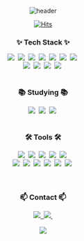 
<!--
**geonheey/geonheey** is a ✨ _special_ ✨ repository because its `README.md` (this file) appears on your GitHub profile.

Here are some ideas to get you started:

- 🔭 I’m currently working on ...
- 🌱 I’m currently learning ...
- 👯 I’m looking to collaborate on ...
- 🤔 I’m looking for help with ...
- 💬 Ask me about ...
- 📫 How to reach me: ...
- 😄 Pronouns: ...
- ⚡ Fun fact: ...
-->

<div align = center>

![header](https://capsule-render.vercel.app/api?type=waving&color=auto&text=geonheey)

</div>


<div align = center>

[![Hits](https://hits.seeyoufarm.com/api/count/incr/badge.svg?url=https%3A%2F%2Fgithub.com%2Farinming&count_bg=%23000000&title_bg=%23000000&icon=&icon_color=%23E7E7E7&title=today&edge_flat=false)](https://hits.seeyoufarm.com)



</div>
<h3 align="center">✨ Tech Stack ✨</h3>
<div align="center">
  <img src="https://img.shields.io/badge/android-3DDC84?style=for-the-badge&logo=android&logoColor=white" />&nbsp
  <img src="https://img.shields.io/badge/jetpack_compose-4285F4?style=for-the-badge&logo=jetpackcompose&logoColor=white" />&nbsp
  <img src="https://img.shields.io/badge/flutter-02569B?style=for-the-badge&logo=flutter&logoColor=white" />&nbsp
  <img src="https://img.shields.io/badge/kotlin-7F52FF?style=for-the-badge&logo=kotlin&logoColor=white" />&nbsp
  <img src="https://img.shields.io/badge/dart-0175C2?style=for-the-badge&logo=dart&logoColor=white" />&nbsp
  <img src="https://img.shields.io/badge/java-007396?style=for-the-badge&logo=java&logoColor=white" />&nbsp
  <img src="https://img.shields.io/badge/c%2B%2B-A8B9CC?style=for-the-badge&logo=c%2B%2B&logoColor=white" />&nbsp

</div>

<div align="center">
  <img src="https://img.shields.io/badge/react-61DAFB?style=for-the-badge&logo=react&logoColor=white" />&nbsp
  <img src="https://img.shields.io/badge/html5-E34F26?style=for-the-badge&logo=html5&logoColor=white" />&nbsp
  <img src="https://img.shields.io/badge/javascript-F7DF1E?style=for-the-badge&logo=javascript&logoColor=white" />&nbsp
  <img src="https://img.shields.io/badge/css3-1572B6?style=for-the-badge&logo=css3&logoColor=white" />&nbsp
</div>

<br>

<h3 align="center">📚 Studying 📚</h3>
<div align="center">
  <img src="https://img.shields.io/badge/typescript-007ACC.svg?style=for-the-badge&logo=typescript&logoColor=white" />&nbsp
  <img src="https://img.shields.io/badge/React%20Query-FF4154?style=for-the-badge&logo=react%20query&logoColor=white" />&nbsp
  <img src="https://img.shields.io/badge/Recoil-3578E5?style=for-the-badge&logo=recoil&logoColor=white" />&nbsp
</div>

<br>

<h3 align="center">🛠️ Tools 🛠️</h3>
<div align="center">
  <img src="https://img.shields.io/badge/android_studio-3DDC84?style=for-the-badge&logo=android-studio&logoColor=white" />&nbsp
  <img src="https://img.shields.io/badge/vscode-0078D4?style=for-the-badge&logo=visual-studio-code&logoColor=white" />&nbsp
  <img src="https://img.shields.io/badge/swagger-85EA2D?style=for-the-badge&logo=swagger&logoColor=white" />&nbsp
  <img src="https://img.shields.io/badge/github-181717?style=for-the-badge&logo=github&logoColor=white" />&nbsp
  <img src="https://img.shields.io/badge/discord-5865F2?style=for-the-badge&logo=discord&logoColor=white" />&nbsp
 
</div>

<div align="center">
   <img src="https://img.shields.io/badge/figma-F24E1E?style=for-the-badge&logo=figma&logoColor=white" />&nbsp
  <img src="https://img.shields.io/badge/notion-000000?style=for-the-badge&logo=notion&logoColor=white" />&nbsp
  <img src="https://img.shields.io/badge/slack-4A154B?style=for-the-badge&logo=slack&logoColor=white" />&nbsp
  <img src="https://img.shields.io/badge/jira-4A154B?style=for-the-badge&logo=jira&logoColor=white" />&nbsp
  <img src="https://img.shields.io/badge/intellij_idea-000000?style=for-the-badge&logo=intellijidea&logoColor=white" />&nbsp
  <img src="https://img.shields.io/badge/mysql-4479A1?style=for-the-badge&logo=mysql&logoColor=white" />&nbsp
</div>

<br>


<br>

<h3 align="center">📫 Contact 📫</h3>
<div align="center">
  <a href="https://jaslime.tistory.com/">
    <img src="https://img.shields.io/badge/Tistory-000000?style=for-the-badge&logo=tistory&logoColor=white" />&nbsp
  </a>
  <a href="mailto:jas0704@naver.com">
    <img
      src="https://img.shields.io/badge/jas0704@naver.com-03C75A?style=for-the-badge&logo=naver&logoColor=white"/>&nbsp
  </a>
</div>

<br>

<div align="center">
  <img src="https://github-readme-stats.vercel.app/api?username=geonheey&show_icons=true&theme=apprentice" />
</div>

<br>



</div>




